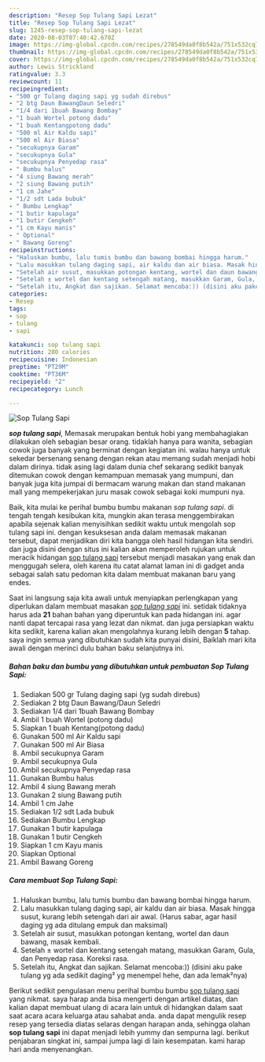 ```yaml
---
description: "Resep Sop Tulang Sapi Lezat"
title: "Resep Sop Tulang Sapi Lezat"
slug: 1245-resep-sop-tulang-sapi-lezat
date: 2020-08-03T07:40:42.670Z
image: https://img-global.cpcdn.com/recipes/278549da0f8b542a/751x532cq70/sop-tulang-sapi-foto-resep-utama.jpg
thumbnail: https://img-global.cpcdn.com/recipes/278549da0f8b542a/751x532cq70/sop-tulang-sapi-foto-resep-utama.jpg
cover: https://img-global.cpcdn.com/recipes/278549da0f8b542a/751x532cq70/sop-tulang-sapi-foto-resep-utama.jpg
author: Lewis Strickland
ratingvalue: 3.3
reviewcount: 11
recipeingredient:
- "500 gr Tulang daging sapi yg sudah direbus"
- "2 btg Daun BawangDaun Seledri"
- "1/4 dari 1buah Bawang Bombay"
- "1 buah Wortel potong dadu"
- "1 buah Kentangpotong dadu"
- "500 ml Air Kaldu sapi"
- "500 ml Air Biasa"
- "secukupnya Garam"
- "secukupnya Gula"
- "secukupnya Penyedap rasa"
- " Bumbu halus"
- "4 siung Bawang merah"
- "2 siung Bawang putih"
- "1 cm Jahe"
- "1/2 sdt Lada bubuk"
- " Bumbu Lengkap"
- "1 butir kapulaga"
- "1 butir Cengkeh"
- "1 cm Kayu manis"
- " Optional"
- " Bawang Goreng"
recipeinstructions:
- "Haluskan bumbu, lalu tumis bumbu dan bawang bombai hingga harum."
- "Lalu masukkan tulang daging sapi, air kaldu dan air biasa. Masak hingga susut, kurang lebih setengah dari air awal. (Harus sabar, agar hasil daging yg ada ditulang empuk dan maksimal)"
- "Setelah air susut, masukkan potongan kentang, wortel dan daun bawang, masak kembali."
- "Setelah ± wortel dan kentang setengah matang, masukkan Garam, Gula, dan Penyedap rasa. Koreksi rasa."
- "Setelah itu, Angkat dan sajikan. Selamat mencoba:)) (disini aku pake tulang yg ada sedikit daging² yg menempel hehe, dan ada lemak²nya)"
categories:
- Resep
tags:
- sop
- tulang
- sapi

katakunci: sop tulang sapi 
nutrition: 280 calories
recipecuisine: Indonesian
preptime: "PT29M"
cooktime: "PT36M"
recipeyield: "2"
recipecategory: Lunch

---
```



![Sop Tulang Sapi](https://img-global.cpcdn.com/recipes/278549da0f8b542a/751x532cq70/sop-tulang-sapi-foto-resep-utama.jpg)

<b><i>sop tulang sapi</i></b>, Memasak merupakan bentuk hobi yang membahagiakan dilakukan oleh sebagian besar orang. tidaklah hanya para wanita, sebagian cowok juga banyak yang berminat dengan kegiatan ini. walau hanya untuk sekedar bersenang senang dengan rekan atau memang sudah menjadi hobi dalam dirinya. tidak asing lagi dalam dunia chef sekarang sedikit banyak ditemukan cowok dengan kemampuan memasak yang mumpuni, dan banyak juga kita jumpai di bermacam warung makan dan stand makanan mall yang mempekerjakan juru masak cowok sebagai koki mumpuni nya.

Baik, kita mulai ke perihal bumbu bumbu makanan <i>sop tulang sapi</i>. di tengah tengah kesibukan kita, mungkin akan terasa menggembirakan apabila sejenak kalian menyisihkan sedikit waktu untuk mengolah sop tulang sapi ini. dengan kesuksesan anda dalam memasak makanan tersebut, dapat menjadikan diri kita bangga oleh hasil hidangan kita sendiri. dan juga disini dengan situs ini kalian akan memperoleh rujukan untuk meracik hidangan <u>sop tulang sapi</u> tersebut menjadi masakan yang enak dan menggugah selera, oleh karena itu catat alamat laman ini di gadget anda sebagai salah satu pedoman kita dalam membuat makanan baru yang endes.




Saat ini langsung saja kita awali untuk menyiapkan perlengkapan yang diperlukan dalam membuat masakan <u><i>sop tulang sapi</i></u> ini. setidak tidaknya harus ada <b>21</b> bahan bahan yang diperuntuk kan pada hidangan ini. agar nanti dapat tercapai rasa yang lezat dan nikmat. dan juga persiapkan waktu kita sedikit, karena kalian akan mengolahnya kurang lebih dengan <b>5</b> tahap. saya ingin semua yang dibutuhkan sudah kita punyai disini, Baiklah mari kita awali dengan merinci dulu bahan baku selanjutnya ini.

<!--inarticleads1-->

##### Bahan baku dan bumbu yang dibutuhkan untuk pembuatan Sop Tulang Sapi:

1. Sediakan 500 gr Tulang daging sapi (yg sudah direbus)
1. Sediakan 2 btg Daun Bawang/Daun Seledri
1. Sediakan 1/4 dari 1buah Bawang Bombay
1. Ambil 1 buah Wortel (potong dadu)
1. Siapkan 1 buah Kentang(potong dadu)
1. Gunakan 500 ml Air Kaldu sapi
1. Gunakan 500 ml Air Biasa
1. Ambil secukupnya Garam
1. Ambil secukupnya Gula
1. Ambil secukupnya Penyedap rasa
1. Gunakan  Bumbu halus
1. Ambil 4 siung Bawang merah
1. Gunakan 2 siung Bawang putih
1. Ambil 1 cm Jahe
1. Sediakan 1/2 sdt Lada bubuk
1. Sediakan  Bumbu Lengkap
1. Gunakan 1 butir kapulaga
1. Gunakan 1 butir Cengkeh
1. Siapkan 1 cm Kayu manis
1. Siapkan  Optional
1. Ambil  Bawang Goreng




<!--inarticleads2-->

##### Cara membuat Sop Tulang Sapi:

1. Haluskan bumbu, lalu tumis bumbu dan bawang bombai hingga harum.
1. Lalu masukkan tulang daging sapi, air kaldu dan air biasa. Masak hingga susut, kurang lebih setengah dari air awal. (Harus sabar, agar hasil daging yg ada ditulang empuk dan maksimal)
1. Setelah air susut, masukkan potongan kentang, wortel dan daun bawang, masak kembali.
1. Setelah ± wortel dan kentang setengah matang, masukkan Garam, Gula, dan Penyedap rasa. Koreksi rasa.
1. Setelah itu, Angkat dan sajikan. Selamat mencoba:)) (disini aku pake tulang yg ada sedikit daging² yg menempel hehe, dan ada lemak²nya)




Berikut sedikit pengulasan menu perihal bumbu bumbu <u>sop tulang sapi</u> yang nikmat. saya harap anda bisa mengerti dengan artikel diatas, dan kalian dapat membuat ulang di acara lain untuk di hidangkan dalam saat saat acara acara keluarga atau sahabat anda. anda dapat mengulik resep resep yang tersedia diatas selaras dengan harapan anda, sehingga olahan <b>sop tulang sapi</b> ini dapat menjadi lebih yummy dan sempurna lagi. berikut penjabaran singkat ini, sampai jumpa lagi di lain kesempatan. kami harap hari anda menyenangkan.
